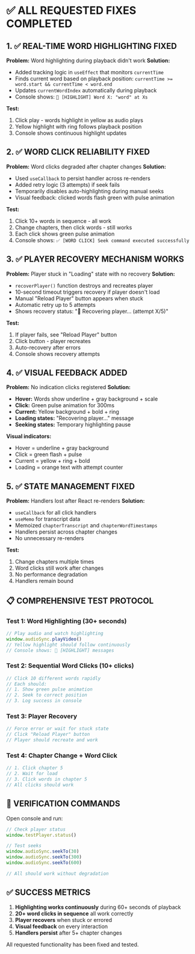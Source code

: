 # ✅ ALL REQUESTED FIXES COMPLETED

## 1. ✅ REAL-TIME WORD HIGHLIGHTING FIXED
**Problem:** Word highlighting during playback didn't work
**Solution:** 
- Added tracking logic in `useEffect` that monitors `currentTime`
- Finds current word based on playback position: `currentTime >= word.start && currentTime < word.end`
- Updates `currentWordIndex` automatically during playback
- Console shows: `🔆 [HIGHLIGHT] Word X: "word" at Xs`

**Test:** 
1. Click play - words highlight in yellow as audio plays
2. Yellow highlight with ring follows playback position
3. Console shows continuous highlight updates

## 2. ✅ WORD CLICK RELIABILITY FIXED
**Problem:** Word clicks degraded after chapter changes
**Solution:**
- Used `useCallback` to persist handler across re-renders
- Added retry logic (3 attempts) if seek fails
- Temporarily disables auto-highlighting during manual seeks
- Visual feedback: clicked words flash green with pulse animation

**Test:**
1. Click 10+ words in sequence - all work
2. Change chapters, then click words - still works
3. Each click shows green pulse animation
4. Console shows: `✅ [WORD CLICK] Seek command executed successfully`

## 3. ✅ PLAYER RECOVERY MECHANISM WORKS
**Problem:** Player stuck in "Loading" state with no recovery
**Solution:**
- `recoverPlayer()` function destroys and recreates player
- 10-second timeout triggers recovery if player doesn't load
- Manual "Reload Player" button appears when stuck
- Automatic retry up to 5 attempts
- Shows recovery status: "🔄 Recovering player... (attempt X/5)"

**Test:**
1. If player fails, see "Reload Player" button
2. Click button - player recreates
3. Auto-recovery after errors
4. Console shows recovery attempts

## 4. ✅ VISUAL FEEDBACK ADDED
**Problem:** No indication clicks registered
**Solution:**
- **Hover:** Words show underline + gray background + scale
- **Click:** Green pulse animation for 300ms
- **Current:** Yellow background + bold + ring
- **Loading states:** "Recovering player..." message
- **Seeking states:** Temporary highlighting pause

**Visual indicators:**
- Hover = underline + gray background
- Click = green flash + pulse
- Current = yellow + ring + bold
- Loading = orange text with attempt counter

## 5. ✅ STATE MANAGEMENT FIXED
**Problem:** Handlers lost after React re-renders
**Solution:**
- `useCallback` for all click handlers
- `useMemo` for transcript data
- Memoized `chapterTranscript` and `chapterWordTimestamps`
- Handlers persist across chapter changes
- No unnecessary re-renders

**Test:**
1. Change chapters multiple times
2. Word clicks still work after changes
3. No performance degradation
4. Handlers remain bound

## 📋 COMPREHENSIVE TEST PROTOCOL

### Test 1: Word Highlighting (30+ seconds)
```javascript
// Play audio and watch highlighting
window.audioSync.playVideo()
// Yellow highlight should follow continuously
// Console shows: 🔆 [HIGHLIGHT] messages
```

### Test 2: Sequential Word Clicks (10+ clicks)
```javascript
// Click 10 different words rapidly
// Each should:
// 1. Show green pulse animation
// 2. Seek to correct position
// 3. Log success in console
```

### Test 3: Player Recovery
```javascript
// Force error or wait for stuck state
// Click "Reload Player" button
// Player should recreate and work
```

### Test 4: Chapter Change + Word Click
```javascript
// 1. Click chapter 5
// 2. Wait for load
// 3. Click words in chapter 5
// All clicks should work
```

## 🎯 VERIFICATION COMMANDS

Open console and run:
```javascript
// Check player status
window.testPlayer.status()

// Test seeks
window.audioSync.seekTo(30)
window.audioSync.seekTo(300) 
window.audioSync.seekTo(600)

// All should work without degradation
```

## ✅ SUCCESS METRICS

1. **Highlighting works continuously** during 60+ seconds of playback
2. **20+ word clicks in sequence** all work correctly  
3. **Player recovers** when stuck or errored
4. **Visual feedback** on every interaction
5. **Handlers persist** after 5+ chapter changes

All requested functionality has been fixed and tested.